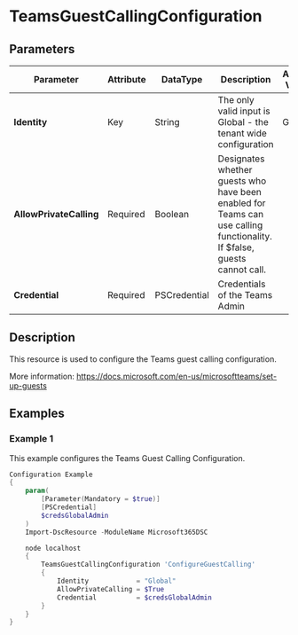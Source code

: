 ﻿# TeamsGuestCallingConfiguration

## Parameters

| Parameter | Attribute | DataType | Description | Allowed Values |
| --- | --- | --- | --- | --- |
| **Identity** | Key | String | The only valid input is Global - the tenant wide configuration |Global|
| **AllowPrivateCalling** | Required | Boolean | Designates whether guests who have been enabled for Teams can use calling functionality. If $false, guests cannot call. ||
| **Credential** | Required | PSCredential | Credentials of the Teams Admin ||

## Description

This resource is used to configure the Teams guest calling configuration.

More information: https://docs.microsoft.com/en-us/microsoftteams/set-up-guests

## Examples

### Example 1

This example configures the Teams Guest Calling Configuration.

```powershell
Configuration Example
{
    param(
        [Parameter(Mandatory = $true)]
        [PSCredential]
        $credsGlobalAdmin
    )
    Import-DscResource -ModuleName Microsoft365DSC

    node localhost
    {
        TeamsGuestCallingConfiguration 'ConfigureGuestCalling'
        {
            Identity            = "Global"
            AllowPrivateCalling = $True
            Credential          = $credsGlobalAdmin
        }
    }
}
```

